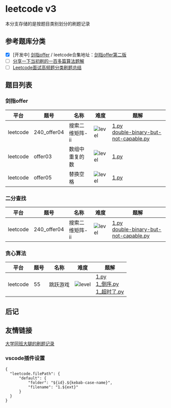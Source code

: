 # leetcode v3

本分支存储的是按题目类别划分的刷题记录

## 参考题库分类

- [x] [开发中] [剑指offer](https://github.com/yanring/jianzhi-Offer-Leetcode) / leetcode合集地址：[剑指offer第二版](https://leetcode-cn.com/problem-list/xb9nqhhg/)
- [ ] [分享一下当初刷的一百多篇算法题解](https://zhuanlan.zhihu.com/p/388681117)
- [ ] [Leetcode面试高频题分类刷题总结](https://zhuanlan.zhihu.com/p/349940945)

## 题目列表


### 剑指offer

| 平台 | 题号 | 名称 | 难度 | 题解 |
|--|--|--|--|--|
|leetcode|240_offer04|搜索二维矩阵-ii|![level](https://shields.io/badge/-中等-yellow?style=flat-square)|[1.py](code\leetcode.240_offer04.搜索二维矩阵-ii\1.py) <br>[double-binary-but-not-capable.py](code\leetcode.240_offer04.搜索二维矩阵-ii\double-binary-but-not-capable.py) <br>|
|leetcode|offer03|数组中重复的数|![level](https://shields.io/badge/-简单-green?style=flat-square)|[1.py](code\leetcode.offer03.数组中重复的数\1.py) <br>|
|leetcode|offer05|替换空格|![level](https://shields.io/badge/-简单-green?style=flat-square)|[1.py](code\leetcode.offer05.替换空格\1.py) <br>|


### 二分查找

| 平台 | 题号 | 名称 | 难度 | 题解 |
|--|--|--|--|--|
|leetcode|240_offer04|搜索二维矩阵-ii|![level](https://shields.io/badge/-中等-yellow?style=flat-square)|[1.py](code\leetcode.240_offer04.搜索二维矩阵-ii\1.py) <br>[double-binary-but-not-capable.py](code\leetcode.240_offer04.搜索二维矩阵-ii\double-binary-but-not-capable.py) <br>|


### 贪心算法

| 平台 | 题号 | 名称 | 难度 | 题解 |
|--|--|--|--|--|
|leetcode|55|跳跃游戏|![level](https://shields.io/badge/-中等-yellow?style=flat-square)|[1.py](code\leetcode.55.跳跃游戏\1.py) <br>[1_倒序.py](code\leetcode.55.跳跃游戏\1_倒序.py) <br>[1_超时了.py](code\leetcode.55.跳跃游戏\1_超时了.py) <br>|


## 后记

## 友情链接

[大学同班大腿的刷题记录](https://github.com/OneForward/LeetCode)

### vscode插件设置

````
{
  "leetcode.filePath": {
      "default": {
          "folder": "${id}.${kebab-case-name}",
          "filename": "1.${ext}"
      }
  }
}
````

